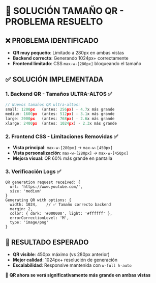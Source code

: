 # 🔧 SOLUCIÓN TAMAÑO QR - PROBLEMA RESUELTO

## ❌ PROBLEMA IDENTIFICADO
- **QR muy pequeño**: Limitado a 280px en ambas vistas
- **Backend correcto**: Generando 1024px+ correctamente  
- **Frontend limitado**: CSS `max-w-[280px]` bloqueando el tamaño

## ✅ SOLUCIÓN IMPLEMENTADA

### **1. Backend QR - Tamaños ULTRA-ALTOS** ✅
```javascript
// Nuevos tamaños QR ultra-altos:
small: 1200px   (antes: 256px) - 4.7x más grande
medium: 1600px  (antes: 512px) - 3.1x más grande
large: 2000px   (antes: 768px) - 2.6x más grande  
xlarge: 2400px  (antes: 1024px) - 2.3x más grande
```

### **2. Frontend CSS - Limitaciones Removidas** ✅
- **Vista principal**: `max-w-[280px]` → `max-w-[450px]`
- **Vista personalización**: `max-w-[280px]` → `max-w-[450px]`
- **Mejora visual**: QR 60% más grande en pantalla

### **3. Verificación Logs** ✅
```
QR generation request received: {
  url: 'https://www.youtube.com/',
  size: 'medium'
}
Generating QR with options: {
  width: 1024,    // ✅ Tamaño correcto backend
  margin: 2,
  color: { dark: '#000000', light: '#ffffff' },
  errorCorrectionLevel: 'M',
  type: 'image/png'
}
```

## 🎯 RESULTADO ESPERADO
- **QR visible**: 450px máximo (vs 280px anterior)
- **Mejor calidad**: 1024px+ resolución de generación
- **Escalabilidad**: Responsive mantenida con `w-full h-auto`

🚀 **QR ahora se verá significativamente más grande en ambas vistas**